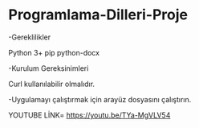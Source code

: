# Programlama-Dilleri-Proje
-Gereklilikler



Python 3+
pip
python-docx


-Kurulum Gereksinimleri

Curl kullanılabilir olmalıdır.

-Uygulamayı çalıştırmak için arayüz dosyasını çalıştırın.



YOUTUBE LİNK= https://youtu.be/TYa-MgVLV54
